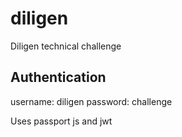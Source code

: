 # diligen
Diligen technical challenge


## Authentication

username: diligen
password: challenge

Uses passport js and jwt
